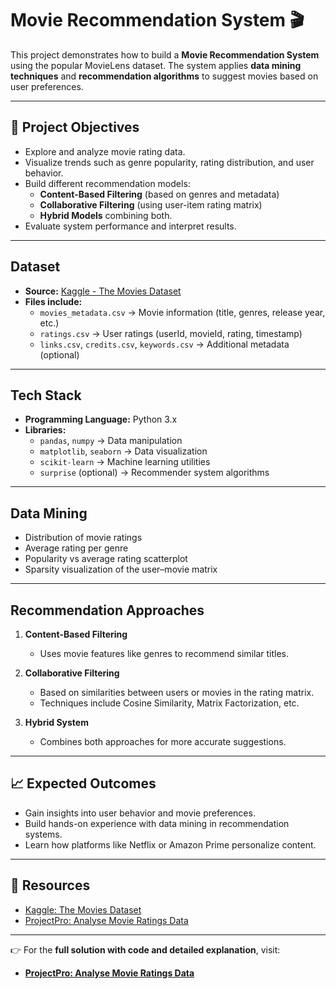 # Movie Recommendation System 🎬

This project demonstrates how to build a **Movie Recommendation System** using the popular MovieLens dataset. The system applies **data mining techniques** and **recommendation algorithms** to suggest movies based on user preferences.

---

## 📌 Project Objectives
- Explore and analyze movie rating data.
- Visualize trends such as genre popularity, rating distribution, and user behavior.
- Build different recommendation models:
  - **Content-Based Filtering** (based on genres and metadata)
  - **Collaborative Filtering** (using user-item rating matrix)
  - **Hybrid Models** combining both.
- Evaluate system performance and interpret results.

---

## Dataset
- **Source:** [Kaggle - The Movies Dataset](https://www.kaggle.com/datasets/rounakbanik/the-movies-dataset)
- **Files include:**
  - `movies_metadata.csv` → Movie information (title, genres, release year, etc.)
  - `ratings.csv` → User ratings (userId, movieId, rating, timestamp)
  - `links.csv`, `credits.csv`, `keywords.csv` → Additional metadata (optional)

---

## Tech Stack
- **Programming Language:** Python 3.x
- **Libraries:**  
  - `pandas`, `numpy` → Data manipulation  
  - `matplotlib`, `seaborn` → Data visualization  
  - `scikit-learn` → Machine learning utilities  
  - `surprise` (optional) → Recommender system algorithms  

---

## Data Mining
- Distribution of movie ratings  
- Average rating per genre  
- Popularity vs average rating scatterplot  
- Sparsity visualization of the user–movie matrix  

---

## Recommendation Approaches
1. **Content-Based Filtering**  
   - Uses movie features like genres to recommend similar titles.

2. **Collaborative Filtering**  
   - Based on similarities between users or movies in the rating matrix.  
   - Techniques include Cosine Similarity, Matrix Factorization, etc.

3. **Hybrid System**  
   - Combines both approaches for more accurate suggestions.

---

## 📈 Expected Outcomes
- Gain insights into user behavior and movie preferences.
- Build hands-on experience with data mining in recommendation systems.
- Learn how platforms like Netflix or Amazon Prime personalize content.

---

## 🔗 Resources
- [Kaggle: The Movies Dataset](https://www.kaggle.com/datasets/rounakbanik/the-movies-dataset)  
- [ProjectPro: Analyse Movie Ratings Data](https://www.projectpro.io/project-use-case/analyse-movie-ratings-data)

---

👉 For the **full solution with code and detailed explanation**, visit:  
- **[ProjectPro: Analyse Movie Ratings Data](https://www.projectpro.io/project-use-case/analyse-movie-ratings-data)**

